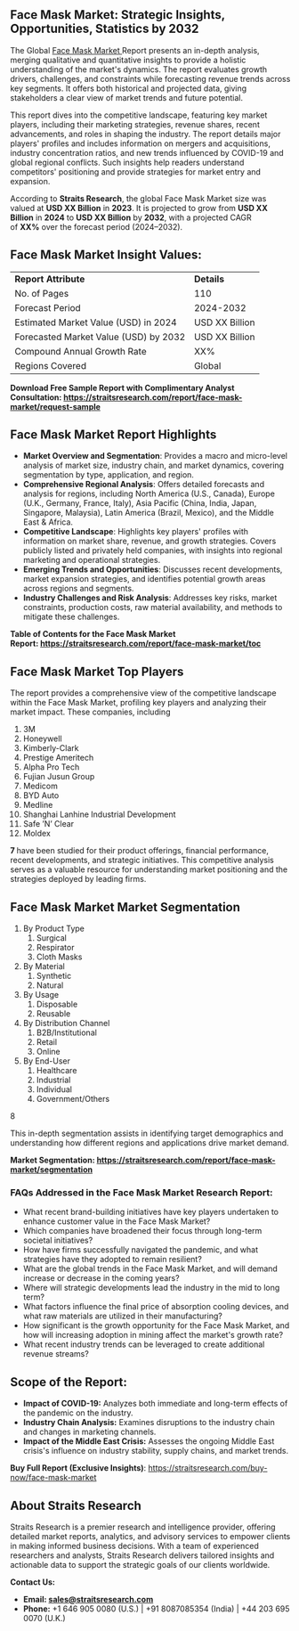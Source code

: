 <p>&nbsp;</p>
<h2>Face Mask Market: Strategic Insights, Opportunities, Statistics by&nbsp;2032</h2>
<p>The Global <a href="https://straitsresearch.com/report/face-mask-market">Face Mask Market </a>Report presents an in-depth analysis, merging qualitative and quantitative insights to provide a holistic understanding of the market's dynamics. The report evaluates growth drivers, challenges, and constraints while forecasting revenue trends across key segments. It offers both historical and projected data, giving stakeholders a clear view of market trends and future potential.</p>
<p>This report dives into the competitive landscape, featuring key market players, including their marketing strategies, revenue shares, recent advancements, and roles in shaping the industry. The report details major players' profiles and includes information on mergers and acquisitions, industry concentration ratios, and new trends influenced by COVID-19 and global regional conflicts. Such insights help readers understand competitors' positioning and provide strategies for market entry and expansion.</p>
<p>According to&nbsp;<strong>Straits Research</strong>, the global Face Mask Market size was valued at&nbsp;<strong>USD XX Billion</strong>&nbsp;in&nbsp;<strong>2023</strong>. It is projected&nbsp;to grow from&nbsp;<strong>USD XX Billion</strong>&nbsp;in&nbsp;<strong>2024</strong>&nbsp;to&nbsp;<strong>USD XX Billion</strong>&nbsp;by&nbsp;<strong>2032</strong>, with a projected CAGR of&nbsp;<strong>XX%</strong>&nbsp;over the forecast period (2024&ndash;2032).</p>
<h2>Face Mask Market Insight Values:</h2>
<table>
<tbody>
<tr>
<td><strong>Report Attribute</strong></td>
<td><strong>Details</strong></td>
</tr>
<tr>
<td>No. of Pages</td>
<td>110</td>
</tr>
<tr>
<td>Forecast Period</td>
<td>2024-2032</td>
</tr>
<tr>
<td>Estimated Market Value (USD) in&nbsp;2024</td>
<td>USD XX Billion</td>
</tr>
<tr>
<td>Forecasted Market Value (USD) by 2032</td>
<td>USD XX Billion</td>
</tr>
<tr>
<td>Compound Annual Growth Rate</td>
<td>XX%</td>
</tr>
<tr>
<td>Regions Covered</td>
<td>Global</td>
</tr>
</tbody>
</table>
<p><strong>Download Free Sample Report with&nbsp;Complimentary Analyst Consultation:&nbsp;<a href="https://straitsresearch.com/report/face-mask-market/request-sample">https://straitsresearch.com/report/face-mask-market/request-sample</a></strong></p>
<h2>Face Mask Market Report Highlights</h2>
<ul>
<li><strong>Market Overview and Segmentation</strong>: Provides a macro and micro-level analysis of market size, industry chain, and market dynamics, covering segmentation by type, application, and region.</li>
<li><strong>Comprehensive Regional Analysis</strong>: Offers detailed forecasts and analysis for regions, including North America (U.S., Canada), Europe (U.K., Germany, France, Italy), Asia Pacific (China, India, Japan, Singapore, Malaysia), Latin America (Brazil, Mexico), and the Middle East &amp; Africa.</li>
<li><strong>Competitive Landscape</strong>: Highlights key players' profiles with information on market share, revenue, and growth strategies. Covers publicly listed and privately held companies, with insights into regional marketing and operational strategies.</li>
<li><strong>Emerging Trends and Opportunities</strong>: Discusses recent developments, market expansion strategies, and identifies potential growth areas across regions and segments.</li>
<li><strong>Industry Challenges and Risk Analysis</strong>: Addresses key risks, market constraints, production costs, raw material availability, and methods to mitigate these challenges.</li>
</ul>
<p><strong>Table of Contents for the Face Mask Market Report:&nbsp;<a href="https://straitsresearch.com/report/face-mask-market/toc">https://straitsresearch.com/report/face-mask-market/toc</a></strong></p>
<h2>Face Mask Market Top Players</h2>
<p>The report provides a comprehensive view of the competitive landscape within the Face Mask Market, profiling key players and analyzing their market impact. These companies, including&nbsp;</p>
<ol>
<li>3M</li>
<li>Honeywell</li>
<li>Kimberly-Clark</li>
<li>Prestige Ameritech</li>
<li>Alpha Pro Tech</li>
<li>Fujian Jusun Group</li>
<li>Medicom</li>
<li>BYD Auto</li>
<li>Medline</li>
<li>Shanghai Lanhine Industrial Development</li>
<li>Safe &rsquo;N&rsquo; Clear</li>
<li>Moldex</li>
</ol>
<p><strong>7&nbsp;</strong>have been studied for their product offerings, financial performance, recent developments, and strategic initiatives. This competitive analysis serves as a valuable resource for understanding market positioning and the strategies deployed by leading firms.</p>
<h2>Face Mask Market Market Segmentation</h2>
<ol>
<li>By Product Type
<ol>
<li>Surgical</li>
<li>Respirator</li>
<li>Cloth Masks</li>
</ol>
</li>
<li>By Material
<ol>
<li>Synthetic</li>
<li>Natural</li>
</ol>
</li>
<li>By Usage
<ol>
<li>Disposable</li>
<li>Reusable</li>
</ol>
</li>
<li>By Distribution Channel
<ol>
<li>B2B/Institutional</li>
<li>Retail</li>
<li>Online</li>
</ol>
</li>
<li>By End-User
<ol>
<li>Healthcare</li>
<li>Industrial</li>
<li>Individual</li>
<li>Government/Others</li>
</ol>
</li>
</ol>
<p>8</p>
<p>This in-depth segmentation assists in identifying target demographics and understanding how different regions and applications drive market demand.</p>
<p><strong>Market Segmentation:&nbsp;<a href="https://straitsresearch.com/report/face-mask-market/segmentation">https://straitsresearch.com/report/face-mask-market/segmentation</a></strong></p>
<h3>FAQs Addressed in the Face Mask Market Research Report:</h3>
<ul>
<li>What recent brand-building initiatives have key players undertaken to enhance customer value in the Face Mask Market?</li>
<li>Which companies have broadened their focus through long-term societal initiatives?</li>
<li>How have firms successfully navigated the pandemic, and what strategies have they adopted to remain resilient?</li>
<li>What are the global trends in the Face Mask Market, and will demand increase or decrease in the coming years?</li>
<li>Where will strategic developments lead the industry in the mid to long term?</li>
<li>What factors influence the final price of absorption cooling devices, and what raw materials are utilized in their manufacturing?</li>
<li>How significant is the growth opportunity for the Face Mask Market, and how will increasing adoption in mining affect the market's growth rate?</li>
<li>What recent industry trends can be leveraged to create additional revenue streams?</li>
</ul>
<h2>Scope of the Report:</h2>
<ul>
<li><strong>Impact of COVID-19:</strong>&nbsp;Analyzes both immediate and long-term effects of the pandemic on the industry.</li>
<li><strong>Industry Chain Analysis:</strong>&nbsp;Examines disruptions to the industry chain and changes in marketing channels.</li>
<li><strong>Impact of the Middle East Crisis:</strong>&nbsp;Assesses the ongoing Middle East crisis's influence on industry stability, supply chains, and market trends.</li>
</ul>
<p><strong>Buy Full Report (Exclusive Insights)</strong>:&nbsp;<a href="https://straitsresearch.com/buy-now/face-mask-market">https://straitsresearch.com/buy-now/face-mask-market</a></p>
<h2>About Straits Research</h2>
<p>Straits Research is a premier research and intelligence provider, offering detailed market reports, analytics, and advisory services to empower clients in making informed business decisions. With a team of experienced researchers and analysts, Straits Research delivers tailored insights and actionable data to support the strategic goals of our clients worldwide.</p>
<p><strong>Contact Us:</strong></p>
<ul>
<li><strong>Email:&nbsp;<a href="sales@straitsresearch.com">sales@straitsresearch.com</a></strong></li>
<li><strong>Phone:</strong>&nbsp;+1 646 905 0080 (U.S.) | +91 8087085354 (India) | +44 203 695 0070 (U.K.)</li>
</ul>
<p>&nbsp;</p>
